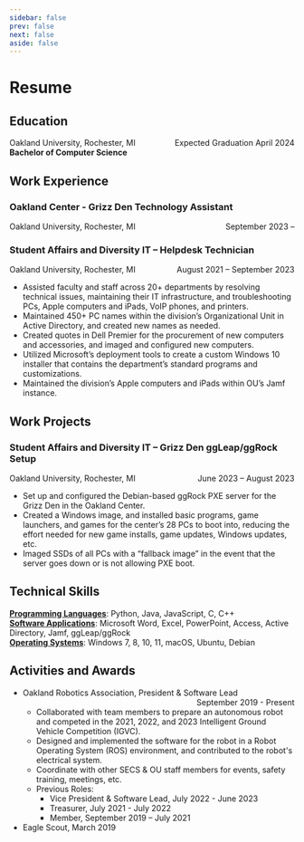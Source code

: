 ```yaml
---
sidebar: false
prev: false
next: false
aside: false
---
```


# Resume

## Education
<span style="float:left;">Oakland University, Rochester, MI</span>  <span style="float:right;">Expected Graduation April 2024</span>
<br clear="all" />
**Bachelor of Computer Science**

## Work Experience

### Oakland Center - Grizz Den Technology Assistant

<span style="float:left;">Oakland University, Rochester, MI</span>  <span style="float:right;">September 2023 – </span>
<br clear="all" />

### Student Affairs and Diversity IT – Helpdesk Technician

<span style="float:left;">Oakland University, Rochester, MI</span>  <span style="float:right;">August 2021 – September 2023</span>
<br clear="all" />
- Assisted faculty and staff across 20+ departments by resolving technical issues, maintaining their IT infrastructure, and troubleshooting PCs, Apple computers and iPads, VoIP phones, and printers.
- Maintained 450+ PC names within the division’s Organizational Unit in Active Directory, and created new names as needed.
- Created quotes in Dell Premier for the procurement of new computers and accessories, and imaged and configured new computers.
- Utilized Microsoft’s deployment tools to create a custom Windows 10 installer that contains the department’s standard programs and customizations.  
- Maintained the division’s Apple computers and iPads within OU’s Jamf instance.

## Work Projects

### Student Affairs and Diversity IT – Grizz Den ggLeap/ggRock Setup

<span style="float:left;">Oakland University, Rochester, MI</span>  <span style="float:right;">June 2023 – August 2023</span>
<br clear="all" />
- Set up and configured the Debian-based ggRock PXE server for the Grizz Den in the Oakland Center.
- Created a Windows image, and installed basic programs, game launchers, and games for the center’s 28 PCs to boot into, reducing the effort needed for new game installs, game updates, Windows updates, etc.
- Imaged SSDs of all PCs with a “fallback image” in the event that the server goes down or is not allowing PXE boot.

## Technical Skills

<u>**Programming Languages**</u>: Python, Java, JavaScript, C, C++ \
<u>**Software Applications**</u>: Microsoft Word, Excel, PowerPoint, Access, Active Directory, Jamf, ggLeap/ggRock \
<u>**Operating Systems**</u>: Windows 7, 8, 10, 11, macOS, Ubuntu, Debian

## Activities and Awards

- Oakland Robotics Association, President & Software Lead <span style="float:right;">September 2019 - Present</span><br clear="all" />
    - Collaborated with team members to prepare an autonomous robot and competed in the 2021, 2022, and 2023 Intelligent Ground Vehicle Competition (IGVC).
    - Designed and implemented the software for the robot in a Robot Operating System (ROS) environment, and contributed to the robot's electrical system.
    - Coordinate with other SECS & OU staff members for events, safety training, meetings, etc.
    - Previous Roles:
        - Vice President & Software Lead, July 2022 - June 2023
        - Treasurer, July 2021 - July 2022
        - Member, September 2019 – July 2021
- Eagle Scout, March 2019